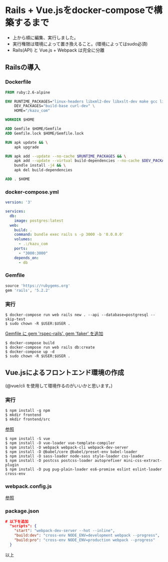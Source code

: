 # Rails + Vue.jsをdocker-composeで構築するまで

- 上から順に編集、実行しました。
- 実行権限は環境によって置き換えること。(環境によってはsudo必須)
- Rails(API) と Vue.js + Webpack は完全に分離

## Railsの導入

### Dockerfile

```Dockerfile
FROM ruby:2.6-alpine

ENV RUNTIME_PACKAGES="linux-headers libxml2-dev libxslt-dev make gcc libc-dev nodejs yarn git tzdata postgresql-dev postgresql" \
    DEV_PACKAGES="build-base curl-dev" \
    HOME="/kazu_com"

WORKDIR $HOME

ADD Gemfile $HOME/Gemfile
ADD Gemfile.lock $HOME/Gemfile.lock

RUN apk update && \
    apk upgrade

RUN apk add --update --no-cache $RUNTIME_PACKAGES && \
    apk add --update --virtual build-dependencies --no-cache $DEV_PACKAGES && \
    bundle install -j4 && \
    apk del build-dependencies

ADD . $HOME
```

### docker-compose.yml

```yaml
version: '3'

services:
  db:
    image: postgres:latest
  web:
    build: .
    command: bundle exec rails s -p 3000 -b '0.0.0.0'
    volumes:
      - .:/kazu_com
    ports:
      - "3000:3000"
    depends_on:
      - db
```

### Gemfile

```Ruby
source 'https://rubygems.org'
gem 'rails', '5.2.2'
```

### 実行

```
$ docker-compose run web rails new . --api --database=postgresql --skip-test
$ sudo chown -R $USER:$USER .
```

[Gemfile に gem 'rspec-rails', gem 'faker' を追加](./backend/Gemfile)

```
$ docker-compose build
$ docker-compose run web rails db:create
$ docker-compose up -d
$ sudo chown -R $USER:$USER .
```

## Vue.jsによるフロントエンド環境の作成

(@vue/cli を使用して環境作るのがいいかと思います。)

### 実行

```
$ npm install -g npm
$ mkdir frontend
$ mkdir frontend/src
```

[参照](./frontend/package.json)
```
$ npm install -S vue
$ npm install -D vue-loader vue-template-compiler
$ npm install -D webpack webpack-cli webpack-dev-server
$ npm install -D @babel/core @babel/preset-env babel-loader
$ npm install -D sass-loader node-sass style-loader css-loader
$ npm install -D postcss postcss-loader autoprefixer mini-css-extract-plugin
$ npm install -D pug pug-plain-loader es6-promise eslint eslint-loader cross-env
```

### webpack.config.js

[参照](./frontend/webpack.config.js)

### package.json

```json
# 以下を追加
  "scripts": {
    "start": "webpack-dev-server --hot --inline",
    "build:dev": "cross-env NODE_ENV=development webpack --progress",
    "build:pro": "cross-env NODE_ENV=production webpack --progress"
  }
```

以上
